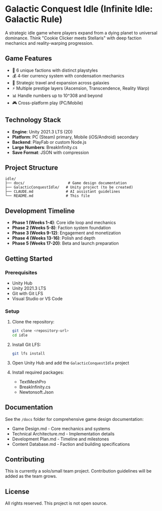 # Galactic Conquest Idle (Infinite Idle: Galactic Rule)

A strategic idle game where players expand from a dying planet to universal dominance. Think "Cookie Clicker meets Stellaris" with deep faction mechanics and reality-warping progression.

## Game Features

- 🌌 6 unique factions with distinct playstyles
- 💰 4-tier currency system with condensation mechanics
- 🚀 Strategic travel and expansion across galaxies
- ⚡ Multiple prestige layers (Ascension, Transcendence, Reality Warp)
- 📊 Handle numbers up to 10^308 and beyond
- 🎮 Cross-platform play (PC/Mobile)

## Technology Stack

- **Engine**: Unity 2021.3 LTS (2D)
- **Platform**: PC (Steam) primary, Mobile (iOS/Android) secondary
- **Backend**: PlayFab or custom Node.js
- **Large Numbers**: BreakInfinity.cs
- **Save Format**: JSON with compression

## Project Structure

```
idle/
├── docs/                    # Game design documentation
├── GalacticConquestIdle/   # Unity project (to be created)
├── CLAUDE.md               # AI assistant guidelines
└── README.md               # This file
```

## Development Timeline

- **Phase 1 (Weeks 1-4)**: Core idle loop and mechanics
- **Phase 2 (Weeks 5-8)**: Faction system foundation
- **Phase 3 (Weeks 9-12)**: Engagement and monetization
- **Phase 4 (Weeks 13-16)**: Polish and depth
- **Phase 5 (Weeks 17-20)**: Beta and launch preparation

## Getting Started

### Prerequisites

- Unity Hub
- Unity 2021.3 LTS
- Git with Git LFS
- Visual Studio or VS Code

### Setup

1. Clone the repository:
   ```bash
   git clone <repository-url>
   cd idle
   ```

2. Install Git LFS:
   ```bash
   git lfs install
   ```

3. Open Unity Hub and add the `GalacticConquestIdle` project

4. Install required packages:
   - TextMeshPro
   - BreakInfinity.cs
   - Newtonsoft.Json

## Documentation

See the `/docs` folder for comprehensive game design documentation:
- Game Design.md - Core mechanics and systems
- Technical Architecture.md - Implementation details
- Development Plan.md - Timeline and milestones
- Content Database.md - Faction and building specifications

## Contributing

This is currently a solo/small team project. Contribution guidelines will be added as the team grows.

## License

All rights reserved. This project is not open source.